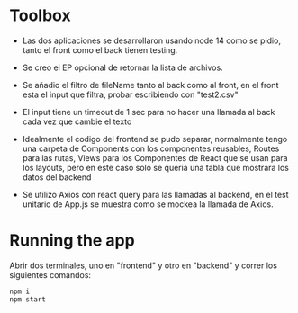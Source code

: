 # Toolbox
 - Las dos aplicaciones se desarrollaron usando node 14 como se pidio, tanto el front como el back tienen testing.
 - Se creo el EP opcional de retornar la lista de archivos.
 - Se añadio el filtro de fileName tanto al back como al front, en el front esta el input que filtra, probar escribiendo con "test2.csv"
 - El input tiene un timeout de 1 sec para no hacer una llamada al back cada vez que cambie el texto

 - Idealmente el codigo del frontend se pudo separar, normalmente tengo una carpeta de Components con los componentes reusables, Routes para las rutas, Views para los Componentes de React que se usan para los layouts, pero en este caso solo se queria una tabla que mostrara los datos del backend

- Se utilizo Axios con react query para las llamadas al backend, en el test unitario de App.js se muestra como se mockea la llamada de Axios.
# Running the app
Abrir dos terminales, uno en "frontend" y otro en "backend" y correr los siguientes comandos:
```
npm i
npm start
```
